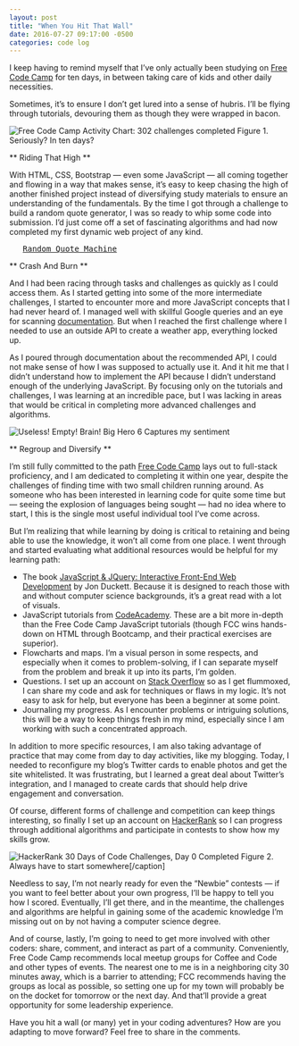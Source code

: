 ```yaml
---
layout: post
title: "When You Hit That Wall"
date: 2016-07-27 09:17:00 -0500
categories: code log
---
```

I keep having to remind myself that I’ve only actually been studying on [Free Code Camp](https://freecodecamp.com) for ten days, in between taking care of kids and other daily necessities.

Sometimes, it’s to ensure I don’t get lured into a sense of hubris. I’ll be flying through tutorials, devouring them as though they were wrapped in bacon.

![Free Code Camp Activity Chart: 302 challenges completed](http://chazonabaum.com/images/freecodecampprogress.PNG)
Figure 1. Seriously? In ten days?

** Riding That High **

With HTML, CSS, Bootstrap — even some JavaScript — all coming together and flowing in a way that makes sense, it’s easy to keep chasing the high of another finished project instead of diversifying study materials to ensure an understanding of the fundamentals. By the time I got through a challenge to build a random quote generator, I was so ready to whip some code into submission. I’d just come off a set of fascinating algorithms and had now completed my first dynamic web project of any kind.

<pre class="codepen" data-height="734" data-type="result" data-href="EyLoOv" data-user="chznbaum" data-safe="true"> <code> </code> <a href="https://codepen.io/chznbaum/pen/EyLoOv/">Random Quote Machine</a> </pre>
<script async="async" src="https://production-assets.codepen.io/assets/embed/ei.js"> </script>

** Crash And Burn **

And I had been racing through tasks and challenges as quickly as I could access them. As I started getting into some of the more intermediate challenges, I started to encounter more and more JavaScript concepts that I had never heard of. I managed well with skillful Google queries and an eye for scanning [documentation](https://developer.mozilla.org/en-US/docs/Web/JavaScript/Reference). But when I reached the first challenge where I needed to use an outside API to create a weather app, everything locked up.

As I poured through documentation about the recommended API, I could not make sense of how I was supposed to actually use it. And it hit me that I didn’t understand how to implement the API because I didn’t understand enough of the underlying JavaScript. By focusing only on the tutorials and challenges, I was learning at an incredible pace, but I was lacking in areas that would be critical in completing more advanced challenges and algorithms.

![Useless! Empty! Brain!](http://chazonabaum.com/images/uselessemptybrain.gif)
Big Hero 6 Captures my sentiment

** Regroup and Diversify **

I’m still fully committed to the path [Free Code Camp](https://freecodecamp.com) lays out to full-stack proficiency, and I am dedicated to completing it within one year, despite the challenges of finding time with two small children running around. As someone who has been interested in learning code for quite some time but — seeing the explosion of languages being sought — had no idea where to start, I this is the single most useful individual tool I’ve come across.

But I’m realizing that while learning by doing is critical to retaining and being able to use the knowledge, it won’t all come from one place. I went through and started evaluating what additional resources would be helpful for my learning path:
*  The book [JavaScript &amp; JQuery: Interactive Front-End Web Development](http://javascriptbook.com/) by Jon Duckett. Because it is designed to reach those with and without computer science backgrounds, it’s a great read with a lot of visuals.
*  JavaScript tutorials from [CodeAcademy](https://www.codecademy.com/learn/javascript). These are a bit more in-depth than the Free Code Camp JavaScript tutorials (though FCC wins hands-down on HTML through Bootcamp, and their practical exercises are superior).
*  Flowcharts and maps. I’m a visual person in some respects, and especially when it comes to problem-solving, if I can separate myself from the problem and break it up into its parts, I’m golden.
*  Questions. I set up an account on [Stack Overflow](https://stackoverflow.com/) so as I get flummoxed, I can share my code and ask for techniques or flaws in my logic. It’s not easy to ask for help, but everyone has been a beginner at some point.
*  Journaling my progress. As I encounter problems or intriguing solutions, this will be a way to keep things fresh in my mind, especially since I am working with such a concentrated approach.

In addition to more specific resources, I am also taking advantage of practice that may come from day to day activities, like my blogging. Today, I needed to reconfigure my blog’s Twitter cards to enable photos and get the site whitelisted. It was frustrating, but I learned a great deal about Twitter’s integration, and I managed to create cards that should help drive engagement and conversation.

Of course, different forms of challenge and competition can keep things interesting, so finally I set up an account on [HackerRank](https://hackerrank.com) so I can progress through additional algorithms and participate in contests to show how my skills grow.

![HackerRank 30 Days of Code Challenges, Day 0 Completed](http://chazonabaum.com/images/hackerrankday0.PNG)
Figure 2. Always have to start somewhere[/caption]

Needless to say, I’m not nearly ready for even the “Newbie” contests — if you want to feel better about your own progress, I’ll be happy to tell you how I scored. Eventually, I’ll get there, and in the meantime, the challenges and algorithms are helpful in gaining some of the academic knowledge I’m missing out on by not having a computer science degree.

And of course, lastly, I’m going to need to get more involved with other coders: share, comment, and interact as part of a community. Conveniently, Free Code Camp recommends local meetup groups for Coffee and Code and other types of events. The nearest one to me is in a neighboring city 30 minutes away, which is a barrier to attending; FCC recommends having the groups as local as possible, so setting one up for my town will probably be on the docket for tomorrow or the next day. And that’ll provide a great opportunity for some leadership experience.

Have you hit a wall (or many) yet in your coding adventures? How are you adapting to move forward? Feel free to share in the comments.